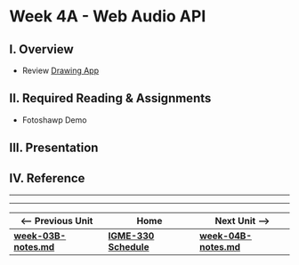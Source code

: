 # Week 4A - Web Audio API 

## I. Overview
- Review [Drawing App]()

## II. Required Reading & Assignments
- Fotoshawp Demo


## III. Presentation



## IV. Reference



<hr><hr>

| <-- Previous Unit | Home | Next Unit -->
| --- | --- | --- 
| [**week-03B-notes.md**](week-03B-notes.md)     |  [**IGME-330 Schedule**](../schedule.md) | [**week-04B-notes.md**](week-04B-notes.md)
